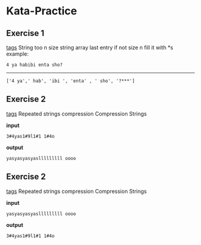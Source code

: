 # Kata-Practice

## Exercise 1

[tags](Dif:8,Topic:[String,Arrays])
String too n size string array
last entry if not size n fill it with \*s
example:

```
4 ya habibi enta sho?
```

---

```
['4 ya',' hab', 'ibi ', 'enta' , ' sho', '?***']
```

## Exercise 2

[tags](Dif:2,Topic:[String,Decompression,])
Repeated strings compression Compression Strings

**input**

```
3#4yas1#9l1#1 1#4o
```

**output**

```
yasyasyasyaslllllllll oooo
```

## Exercise 2

[tags](Dif:8,Topic:[String,Compression,])
Repeated strings compression Compression Strings

**input**

```
yasyasyasyaslllllllll oooo
```

**output**

```
3#4yas1#9l1#1 1#4o
```
